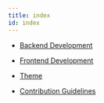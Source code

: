 ```yaml
---
title: index
id: index
---
```

-   [Backend Development](back/index)

-   [Frontend Development](front/index)

-   [Theme](theme/index)

-   [Contribution Guidelines](contribution)


